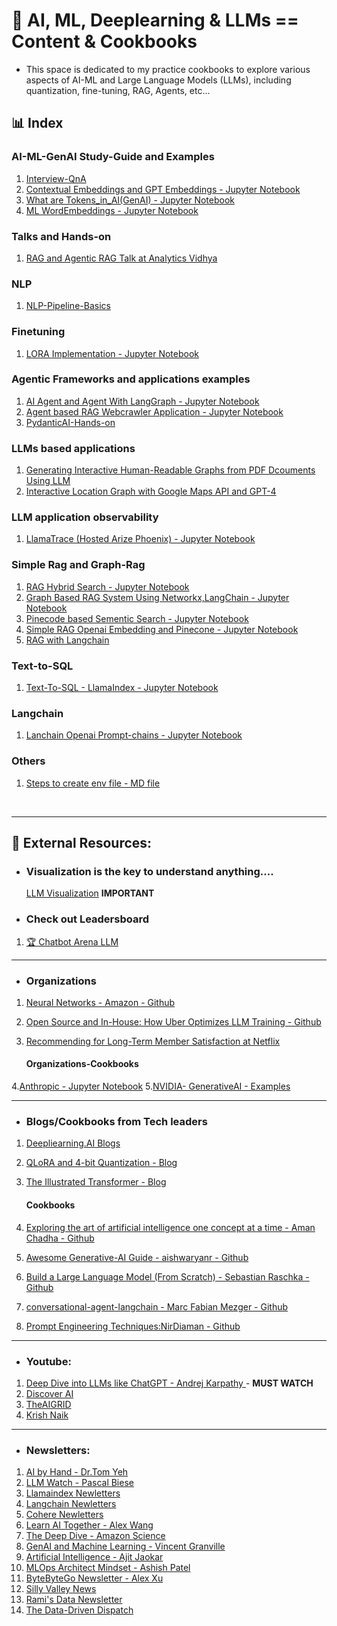 # 🧩 AI, ML, Deeplearning & LLMs == Content & Cookbooks

 - This space is dedicated to my practice cookbooks to explore various aspects of AI-ML and Large Language Models (LLMs), including quantization, fine-tuning, RAG, Agents, etc...


## 📊 Index

### AI-ML-GenAI Study-Guide and Examples
1. [Interview-QnA](https://github.com/05satyam/AI-ML/blob/main/ai-ml-genai-topics-and-example/AI-ML-QnA.md)
2. [Contextual Embeddings and GPT Embeddings - Jupyter Notebook](https://github.com/05satyam/AI-ML/blob/main/ai-ml-genai-topics-and-example/Contexual%20And%20GPT%20Embeddings.md)
3. [What are Tokens_in_AI(GenAI) - Jupyter Notebook](https://github.com/05satyam/AI-ML/blob/main/ai-ml-genai-topics-and-example/Tokens_in_AI(GenAI).ipynb)
4. [ML WordEmbeddings - Jupyter Notebook](https://github.com/05satyam/AI-ML/blob/main/ai-ml-genai-topics-and-example/ML_WordEmbeddings.ipynb)

### Talks and Hands-on
1. [RAG and Agentic RAG Talk at Analytics Vidhya](https://github.com/05satyam/AI-ML/blob/main/talks_handson-ai_ml_genai-notebooks/Talk_On_Naive_RAG_and_Agentic_RAG_and_LLM_Observability.ipynb)

### NLP
 1. [NLP-Pipeline-Basics](https://github.com/05satyam/AI-ML/blob/main/nlp/NLP_Pipeline_Basics.ipynb)

### Finetuning
1. [LORA Implementation - Jupyter Notebook](https://github.com/05satyam/AI-ML/blob/main/finetuning/Simple_LoRA.ipynb)

### Agentic Frameworks and applications examples
1. [AI Agent and Agent With LangGraph - Jupyter Notebook](https://github.com/05satyam/AI-ML/blob/main/agentic-frameworks-and-applications/AI_Agents_and_Agent_LangGraph.ipynb)
2. [Agent based RAG Webcrawler Application - Jupyter Notebook](https://github.com/05satyam/AI-ML/blob/main/agentic-frameworks-and-applications/webcrawler_agentic_system.ipynb)
3. [PydanticAI-Hands-on](https://github.com/05satyam/AI-ML/blob/main/agentic-frameworks-and-applications/PydanticAI-Agentic-Framework.ipynb)

### LLMs based applications
1. [Generating Interactive Human-Readable Graphs from PDF Dcouments Using LLM](https://github.com/05satyam/AI-ML/blob/main/llms-based-application/generating_interactive_human_readable_graphs_from_pdf_dcouments_using_llm.ipynb)
2. [Interactive Location Graph with Google Maps API and GPT-4](https://github.com/05satyam/AI-ML/blob/main/llms-based-application/Interactive%20Location%20Graph%20with%20Google%20Maps%20API%20and%20GPT-4.ipynb)

### LLM application observability
1. [LlamaTrace (Hosted Arize Phoenix) - Jupyter Notebook](https://github.com/05satyam/AI-ML/blob/main/llm-observability/LlamaTrace_(Hosted_Arize_Phoenix).ipynb)

### Simple Rag and Graph-Rag
1. [RAG Hybrid Search - Jupyter Notebook](https://github.com/05satyam/AI-ML/blob/main/simple-rag-graphrag/HybridSearch.ipynb)
2. [Graph Based RAG System Using Networkx,LangChain - Jupyter Notebook](https://github.com/05satyam/AI-ML/blob/main/simple-rag-graphrag/Graph_Based_Retrieval_Augmented_Generation_(RAG)_System_Using_Networkx%2CLangChain.ipynb)
3. [Pinecode based Sementic Search - Jupyter Notebook](https://github.com/05satyam/AI-ML/blob/main/simple-rag-graphrag/semantic_search_vec_pinecone.ipynb)
4. [Simple RAG Openai Embedding and Pinecone - Jupyter Notebook](https://github.com/05satyam/AI-ML/blob/main/simple-rag-graphrag/rag_openai_embedding_and_pinecone.ipynb)
5. [RAG with Langchain](https://github.com/05satyam/AI-ML/blob/main/simple-rag-graphrag/rag_with_langchain.ipynb)

### Text-to-SQL
1. [Text-To-SQL - LlamaIndex - Jupyter Notebook](https://github.com/05satyam/AI-ML/blob/main/text-to-sql/Text_To_SQL_LlamaIndex.ipynb)

### Langchain
1. [Lanchain Openai Prompt-chains - Jupyter Notebook](https://github.com/05satyam/AI-ML/blob/main/langchain/lanchain-openai-prompt-chains.ipynb)


### Others
1. [Steps to create env file - MD file](https://github.com/05satyam/AI-ML/blob/main/Steps2CreateEnvFile.MD)

<br />

---
## 🧩 External Resources: 
 - ### Visualization is the key to understand anything....
   [LLM Visualization](https://bbycroft.net/llm) **IMPORTANT**
   
 - ### Check out Leadersboard 
1. [🏆 Chatbot Arena LLM](https://lmarena.ai/)

---

- ### Organizations
1. [Neural Networks - Amazon - Github](https://mlu-explain.github.io/neural-networks/)
2. [Open Source and In-House: How Uber Optimizes LLM Training - Github](https://www.uber.com/en-GB/blog/open-source-and-in-house-how-uber-optimizes-llm-training/?uclick_id=4b3d9a90-f03f-4073-bf10-78a99689e50c)
3. [Recommending for Long-Term Member Satisfaction at Netflix](https://netflixtechblog.com/recommending-for-long-term-member-satisfaction-at-netflix-ac15cada49ef)


   #### Organizations-Cookbooks
  
 4.[Anthropic - Jupyter Notebook](https://github.com/anthropics/anthropic-cookbook/blob/main/misc/prompt_caching.ipynb)
 5.[NVIDIA- GenerativeAI - Examples](https://github.com/nvidia/GenerativeAIExamples)

--- 
- ### Blogs/Cookbooks from Tech leaders
1. [Deepliearning.AI Blogs](https://www.deeplearning.ai/the-batch/)
2. [QLoRA and 4-bit Quantization - Blog](https://mccormickml.com/2024/09/14/qlora-and-4bit-quantization/)
3. [The Illustrated Transformer - Blog](https://jalammar.github.io/illustrated-transformer/)
   
   #### Cookbooks
   
4. [Exploring the art of artificial intelligence one concept at a time - Aman Chadha - Github](https://aman.ai/)
5. [Awesome Generative-AI Guide - aishwaryanr - Github](https://github.com/aishwaryanr/awesome-generative-ai-guide?tab=readme-ov-file#agents)
6. [Build a Large Language Model (From Scratch) - Sebastian Raschka - Github](https://github.com/rasbt/LLMs-from-scratch)
7. [conversational-agent-langchain - Marc Fabian Mezger - Github](https://github.com/mfmezger/conversational-agent-langchain)
8. [Prompt Engineering Techniques:NirDiaman - Github](https://github.com/NirDiamant/Prompt_Engineering)

---
- ### Youtube:
 1. [Deep Dive into LLMs like ChatGPT - Andrej Karpathy ](https://youtu.be/7xTGNNLPyMI?t=1052)  - **MUST WATCH**
 2. [Discover AI](https://www.youtube.com/@code4AI)
 3. [TheAIGRID](https://www.youtube.com/@TheAiGrid)
 4. [Krish Naik](https://www.youtube.com/@krishnaik06)

---
- ### Newsletters:
 1. [AI by Hand - Dr.Tom Yeh](https://aibyhand.substack.com/)
 2. [LLM Watch - Pascal Biese](https://www.llmwatch.com/)
 3. [Llamaindex Newletters](https://www.llamaindex.ai/blog)
 4. [Langchain Newletters](https://blog.langchain.dev/)
 5. [Cohere Newletters](https://www.linkedin.com/newsletters/enterprise-ai-by-cohere-6991088458601525248/)
 6. [Learn AI Together - Alex Wang](https://www.linkedin.com/newsletters/learn-ai-together-7091757327418093568/)
 7. [The Deep Dive - Amazon Science](https://www.linkedin.com/newsletters/the-deep-dive-7185109507369226240/)
 8. [GenAI and Machine Learning - Vincent Granville](https://www.linkedin.com/newsletters/genai-and-machine-learning-6797568930018861057/)
 9. [Artificial Intelligence - Ajit Jaokar](https://www.linkedin.com/newsletters/artificial-intelligence-6793973274368856064/)
 10. [MLOps Architect Mindset - Ashish Patel](https://www.linkedin.com/newsletters/mlops-architect-mindset-7015185399367012352/)
 11. [ByteByteGo Newsletter - Alex Xu](https://www.linkedin.com/newsletters/bytebytego-newsletter-7144012310280359936/)
 12. [Silly Valley News](https://www.linkedin.com/newsletters/silly-valley-news-7211044838354362368/)
 13. [Rami's Data Newsletter](https://www.linkedin.com/newsletters/rami-s-data-newsletter-7230119265956216833/)
 14. [The Data-Driven Dispatch](https://www.linkedin.com/newsletters/the-data-driven-dispatch-7081679689424977920/)
  




